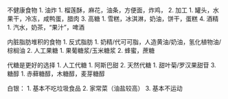 不健康食物
	1. 油炸
		1. 榴莲酥，麻花，油条，方便面，炸鸡，
	2. 加工
		1. 罐头，水果干，冷冻，咸鸭蛋，腊肉
	3. 高糖
		1. 雪糕，冰淇淋，奶油，饼干，蛋糕
	4. 酒精
		1. 汽水，奶茶，“果汁”，啤酒

内脏脂肪堆积的食物
	1. 反式脂肪
		1. 奶精/代可可脂，人造黄油/奶油，氢化植物油/棕榈油
	2. 人工果糖
		1. 果葡糖浆/玉米糖浆
		2. 蜂蜜，蔗糖

代糖是更好的选择
	1. 人工代糖
		1. 阿斯巴甜
	2. 天然代糖
		1. 甜叶菊/罗汉果甜苷
	3. 糖醇
		1. 赤藓糖醇，木糖醇，麦芽糖醇

白银：
	1. 基本不吃垃圾食品
	2. 家常菜（油盐较高）
	3. 基本不运动